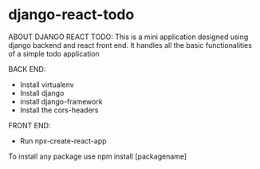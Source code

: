# django-react-todo

ABOUT DJANGO REACT TODO:
This is a mini application designed using django backend and react front end. It handles all the basic functionalities of a simple todo application

BACK END:
- Install virtualenv
- Install django
- install django-framework
- Install the cors-headers

FRONT END:
- Run npx-create-react-app

To install any package use npm install [packagename]
